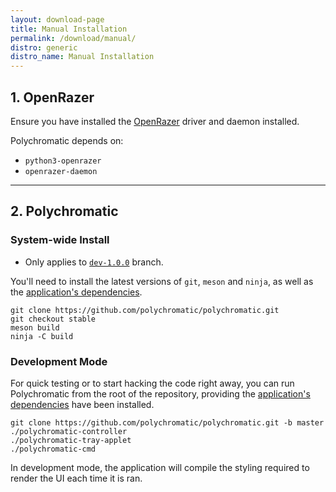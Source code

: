 ```yaml
---
layout: download-page
title: Manual Installation
permalink: /download/manual/
distro: generic
distro_name: Manual Installation
---
```


## 1. OpenRazer

Ensure you have installed the [OpenRazer](https://openrazer.github.io) driver and daemon installed.

Polychromatic depends on:

* `python3-openrazer`
* `openrazer-daemon`

---

## 2. Polychromatic

### System-wide Install

* Only applies to [`dev-1.0.0`](https://github.com/polychromatic/polychromatic/tree/dev-1.0.0) branch.

You'll need to install the latest versions of `git`, `meson` and `ninja`, as well
as the [application's dependencies](/docs/dependencies/).

```
git clone https://github.com/polychromatic/polychromatic.git
git checkout stable
meson build
ninja -C build
```

### Development Mode

For quick testing or to start hacking the code right away, you can run Polychromatic from the root of the repository,
providing the [application's dependencies](/docs/dependencies/) have been installed.

```
git clone https://github.com/polychromatic/polychromatic.git -b master
./polychromatic-controller
./polychromatic-tray-applet
./polychromatic-cmd
```

In development mode, the application will compile the styling required to render the UI each time it is ran.
